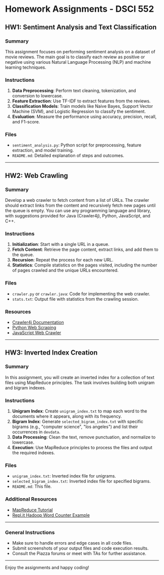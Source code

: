 # Homework Assignments - DSCI 552

## HW1: Sentiment Analysis and Text Classification

### Summary
This assignment focuses on performing sentiment analysis on a dataset of movie reviews. The main goal is to classify each review as positive or negative using various Natural Language Processing (NLP) and machine learning techniques.

### Instructions
1. **Data Preprocessing**: Perform text cleaning, tokenization, and conversion to lowercase.
2. **Feature Extraction**: Use TF-IDF to extract features from the reviews.
3. **Classification Models**: Train models like Naive Bayes, Support Vector Machine (SVM), and Logistic Regression to classify the sentiment.
4. **Evaluation**: Measure the performance using accuracy, precision, recall, and F1-score.

### Files
- `sentiment_analysis.py`: Python script for preprocessing, feature extraction, and model training.
- `README.md`: Detailed explanation of steps and outcomes.

---

## HW2: Web Crawling

### Summary
Develop a web crawler to fetch content from a list of URLs. The crawler should extract links from the content and recursively fetch new pages until the queue is empty. You can use any programming language and library, with suggestions provided for Java (Crawler4j), Python, JavaScript, and C++.

### Instructions
1. **Initialization**: Start with a single URL in a queue.
2. **Fetch Content**: Retrieve the page content, extract links, and add them to the queue.
3. **Recursion**: Repeat the process for each new URL.
4. **Statistics**: Compile statistics on the pages visited, including the number of pages crawled and the unique URLs encountered.

### Files
- `crawler.py` or `crawler.java`: Code for implementing the web crawler.
- `stats.txt`: Output file with statistics from the crawling session.

### Resources
- [Crawler4j Documentation](https://www.baeldung.com/crawler4j)
- [Python Web Scraping](https://www.scrapingbee.com/blog/crawling-python)
- [JavaScript Web Crawler](https://github.com/apify/crawlee)

---

## HW3: Inverted Index Creation

### Summary
In this assignment, you will create an inverted index for a collection of text files using MapReduce principles. The task involves building both unigram and bigram indexes.

### Instructions
1. **Unigram Index**: Create `unigram_index.txt` to map each word to the documents where it appears, along with its frequency.
2. **Bigram Index**: Generate `selected_bigram_index.txt` with specific bigrams (e.g., "computer science", "los angeles") and list their occurrences in `devdata`.
3. **Data Processing**: Clean the text, remove punctuation, and normalize to lowercase.
4. **Execution**: Use MapReduce principles to process the files and output the required indexes.

### Files
- `unigram_index.txt`: Inverted index file for unigrams.
- `selected_bigram_index.txt`: Inverted index file for specified bigrams.
- `README.md`: This file.

### Additional Resources
- [MapReduce Tutorial](https://hadoop.apache.org/docs/stable/hadoop-mapreduce-client/hadoop-mapreduce-client-core/MapReduceTutorial.html)
- [Repl.it Hadoop Word Counter Example](https://replit.com/@satychary/HadoopWordCounter)

---

### General Instructions
- Make sure to handle errors and edge cases in all code files.
- Submit screenshots of your output files and code execution results.
- Consult the Piazza forums or meet with TAs for further assistance.

---

Enjoy the assignments and happy coding!
